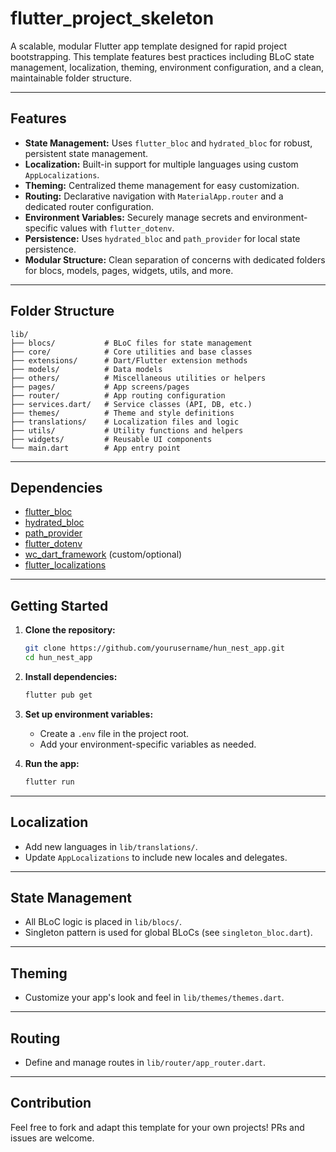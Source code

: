 # flutter_project_skeleton

A scalable, modular Flutter app template designed for rapid project bootstrapping. This template features best practices including BLoC state management, localization, theming, environment configuration, and a clean, maintainable folder structure.

---

## Features

- **State Management:** Uses `flutter_bloc` and `hydrated_bloc` for robust, persistent state management.
- **Localization:** Built-in support for multiple languages using custom `AppLocalizations`.
- **Theming:** Centralized theme management for easy customization.
- **Routing:** Declarative navigation with `MaterialApp.router` and a dedicated router configuration.
- **Environment Variables:** Securely manage secrets and environment-specific values with `flutter_dotenv`.
- **Persistence:** Uses `hydrated_bloc` and `path_provider` for local state persistence.
- **Modular Structure:** Clean separation of concerns with dedicated folders for blocs, models, pages, widgets, utils, and more.

---

## Folder Structure

```
lib/
├── blocs/           # BLoC files for state management
├── core/            # Core utilities and base classes
├── extensions/      # Dart/Flutter extension methods
├── models/          # Data models
├── others/          # Miscellaneous utilities or helpers
├── pages/           # App screens/pages
├── router/          # App routing configuration
├── services.dart/   # Service classes (API, DB, etc.)
├── themes/          # Theme and style definitions
├── translations/    # Localization files and logic
├── utils/           # Utility functions and helpers
├── widgets/         # Reusable UI components
└── main.dart        # App entry point
```

---

## Dependencies

- [flutter_bloc](https://pub.dev/packages/flutter_bloc)
- [hydrated_bloc](https://pub.dev/packages/hydrated_bloc)
- [path_provider](https://pub.dev/packages/path_provider)
- [flutter_dotenv](https://pub.dev/packages/flutter_dotenv)
- [wc_dart_framework](https://pub.dev/packages/wc_dart_framework) (custom/optional)
- [flutter_localizations](https://docs.flutter.dev/accessibility-and-localization/internationalization)

---

## Getting Started

1. **Clone the repository:**
   ```sh
   git clone https://github.com/yourusername/hun_nest_app.git
   cd hun_nest_app
   ```

2. **Install dependencies:**
   ```sh
   flutter pub get
   ```

3. **Set up environment variables:**
   - Create a `.env` file in the project root.
   - Add your environment-specific variables as needed.

4. **Run the app:**
   ```sh
   flutter run
   ```

---

## Localization

- Add new languages in `lib/translations/`.
- Update `AppLocalizations` to include new locales and delegates.

---

## State Management

- All BLoC logic is placed in `lib/blocs/`.
- Singleton pattern is used for global BLoCs (see `singleton_bloc.dart`).

---

## Theming

- Customize your app's look and feel in `lib/themes/themes.dart`.

---

## Routing

- Define and manage routes in `lib/router/app_router.dart`.

---

## Contribution

Feel free to fork and adapt this template for your own projects! PRs and issues are welcome.
